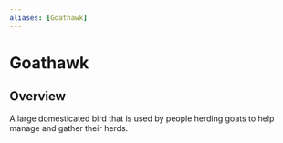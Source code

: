 ```yaml
---
aliases: [Goathawk]
---
```


# Goathawk

## Overview
A large domesticated bird that is used by people herding goats to help manage and gather their herds.